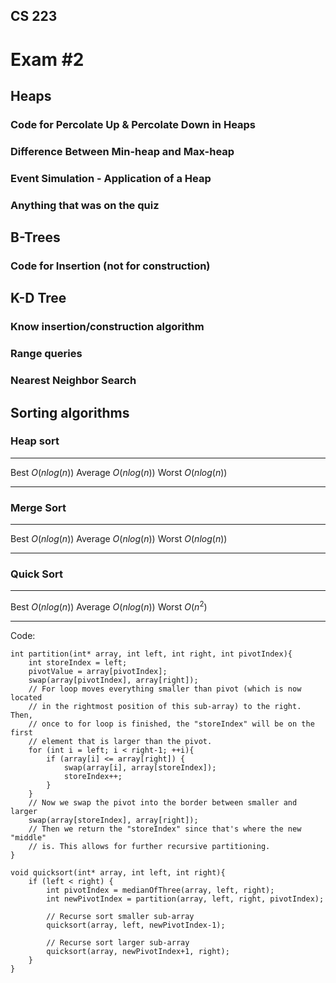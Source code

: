 
## CS 223

# Exam #2


## Heaps

### Code for Percolate Up & Percolate Down in Heaps


### Difference Between Min-heap and Max-heap

### Event Simulation - Application of a Heap

### Anything that was on the quiz

## B-Trees

### Code for Insertion (not for construction)

## K-D Tree

### Know insertion/construction algorithm


### Range queries



### Nearest Neighbor Search


## Sorting algorithms

### Heap sort

--------   --------------
Best        $O(n log(n))$
Average     $O(n log(n))$
Worst       $O(n log(n))$
--------   --------------

### Merge Sort

--------  --------------
Best       $O(n log(n))$
Average    $O(n log(n))$
Worst      $O(n log(n))$
--------  --------------

### Quick Sort

-------  -------------
Best     $O(n log(n))$
Average  $O(n log(n))$
Worst    $O(n^2)$
-------  -------------

Code:

	int partition(int* array, int left, int right, int pivotIndex){
        int storeIndex = left;
        pivotValue = array[pivotIndex];
        swap(array[pivotIndex], array[right]);
        // For loop moves everything smaller than pivot (which is now located
        // in the rightmost position of this sub-array) to the right. Then,
        // once to for loop is finished, the "storeIndex" will be on the first
        // element that is larger than the pivot.
        for (int i = left; i < right-1; ++i){
            if (array[i] <= array[right]) {
                swap(array[i], array[storeIndex]);
                storeIndex++;
            }
        }
        // Now we swap the pivot into the border between smaller and larger
        swap(array[storeIndex], array[right]);
        // Then we return the "storeIndex" since that's where the new "middle"
        // is. This allows for further recursive partitioning.
    }

    void quicksort(int* array, int left, int right){
        if (left < right) {
            int pivotIndex = medianOfThree(array, left, right);
            int newPivotIndex = partition(array, left, right, pivotIndex);
            
            // Recurse sort smaller sub-array
            quicksort(array, left, newPivotIndex-1); 

            // Recurse sort larger sub-array
            quicksort(array, newPivotIndex+1, right); 
        }
    }






